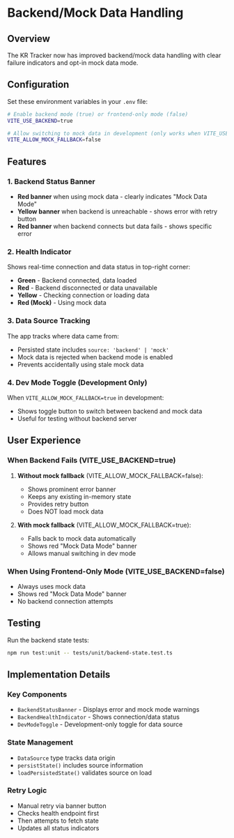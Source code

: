 # Backend/Mock Data Handling

## Overview

The KR Tracker now has improved backend/mock data handling with clear failure indicators and opt-in mock data mode.

## Configuration

Set these environment variables in your `.env` file:

```bash
# Enable backend mode (true) or frontend-only mode (false)
VITE_USE_BACKEND=true

# Allow switching to mock data in development (only works when VITE_USE_BACKEND=true)
VITE_ALLOW_MOCK_FALLBACK=false
```

## Features

### 1. Backend Status Banner
- **Red banner** when using mock data - clearly indicates "Mock Data Mode"
- **Yellow banner** when backend is unreachable - shows error with retry button
- **Red banner** when backend connects but data fails - shows specific error

### 2. Health Indicator
Shows real-time connection and data status in top-right corner:
- **Green** - Backend connected, data loaded
- **Red** - Backend disconnected or data unavailable
- **Yellow** - Checking connection or loading data
- **Red (Mock)** - Using mock data

### 3. Data Source Tracking
The app tracks where data came from:
- Persisted state includes `source: 'backend' | 'mock'`
- Mock data is rejected when backend mode is enabled
- Prevents accidentally using stale mock data

### 4. Dev Mode Toggle (Development Only)
When `VITE_ALLOW_MOCK_FALLBACK=true` in development:
- Shows toggle button to switch between backend and mock data
- Useful for testing without backend server

## User Experience

### When Backend Fails (VITE_USE_BACKEND=true)

1. **Without mock fallback** (VITE_ALLOW_MOCK_FALLBACK=false):
   - Shows prominent error banner
   - Keeps any existing in-memory state
   - Provides retry button
   - Does NOT load mock data

2. **With mock fallback** (VITE_ALLOW_MOCK_FALLBACK=true):
   - Falls back to mock data automatically
   - Shows red "Mock Data Mode" banner
   - Allows manual switching in dev mode

### When Using Frontend-Only Mode (VITE_USE_BACKEND=false)
- Always uses mock data
- Shows red "Mock Data Mode" banner
- No backend connection attempts

## Testing

Run the backend state tests:
```bash
npm run test:unit -- tests/unit/backend-state.test.ts
```

## Implementation Details

### Key Components
- `BackendStatusBanner` - Displays error and mock mode warnings
- `BackendHealthIndicator` - Shows connection/data status
- `DevModeToggle` - Development-only toggle for data source

### State Management
- `DataSource` type tracks data origin
- `persistState()` includes source information
- `loadPersistedState()` validates source on load

### Retry Logic
- Manual retry via banner button
- Checks health endpoint first
- Then attempts to fetch state
- Updates all status indicators